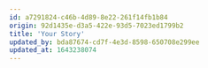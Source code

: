 ```yaml
---
id: a7291824-c46b-4d89-8e22-261f14fb1b84
origin: 92d1435e-d3a5-422e-93d5-7023ed1799b2
title: 'Your Story'
updated_by: bda87674-cd7f-4e3d-8598-650708e299ee
updated_at: 1643238074
---
```

